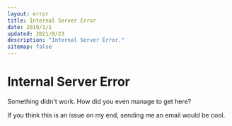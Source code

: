```yaml
---
layout: error
title: Internal Server Error
date: 2019/1/1
updated: 2021/0/23
description: "Internal Server Error."
sitemap: false
---
```


# Internal Server Error

Something didn't work. How did you even manage to get here?

If you think this is an issue on my end, sending me an email would be cool.
